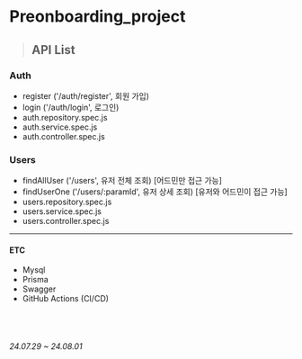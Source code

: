 # Preonboarding_project


> ## API List
### Auth
- register ('/auth/register', 회원 가입) 
- login ('/auth/login', 로그인)
- auth.repository.spec.js
- auth.service.spec.js
- auth.controller.spec.js

### Users
- findAllUser ('/users', 유저 전체 조회) [어드민만 접근 가능]
- findUserOne ('/users/:paramId', 유저 상세 조회) [유저와 어드민이 접근 가능]
- users.repository.spec.js
- users.service.spec.js
- users.controller.spec.js


---

#### ETC
- Mysql
- Prisma
- Swagger
- GitHub Actions (CI/CD)




<br>
<br>

###### 24.07.29 ~ 24.08.01

